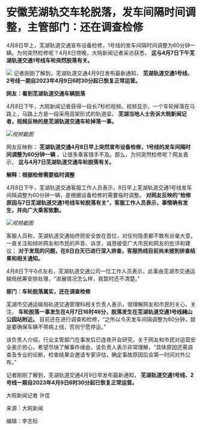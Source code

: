 # 安徽芜湖轨交车轮脱落，发车间隔时间调整，主管部门：还在调查检修

4月8日早上，芜湖轨道交通宣布设备检修，1号线的发车间隔时间调整为60分钟一辆。为何突然检修呢？4月8日傍晚，大皖新闻记者采访获悉，
**这与4月7日下午芜湖轨道交通1号线车轮突然脱落有关。**

![](https://inews.gtimg.com/newsapp_bt/0/15773638768/1000)
记者刚刚了解到，芜湖轨道交通4月9日发布最新通知， **芜湖轨道交通1号线、2号线一期自2023年4月9日6时30分起已恢复正常运营。**

**网友：看到芜湖轨道交通车辆脱落**

4月8日下午，大皖新闻记者获得一段长7秒的视频。视频显示，一个车轮掉落在马路上，马路上方是一段采用高架形式的轨道梁。
**芜湖当地人士告诉大皖新闻记者，视频反映的是芜湖轨道交通车轮掉落一事。**

![](https://inews.gtimg.com/newsapp_bt/0/15773638770/1000)_视频截图_

网友反映称： **芜湖轨道交通4月8日早上突然宣布设备检修，1号线的发车间隔时间调整为60分钟一辆**
，让很多乘客措手不及。那么，为何突然检修呢？网友表示， **这与4月7日芜湖轨道交通车轮脱落有关。**

**解释：根据检修需要临时调整**

4月8日下午，芜湖轨道交通客服工作人员表示，8日早上芜湖轨道交通1号线发车间隔调整为60分钟一辆，是根据设备检修的需要临时调整。
**对网友反映的“检修原因与7日芜湖轨道交通1号线车轮脱落有关”，客服工作人员表示，事情确有发生，并向广大乘客致歉。**

![](https://inews.gtimg.com/newsapp_bt/0/15773638771/1000)_视频截图_

客服人员称，芜湖轨道交通始终把安全放在首位，对任何隐患都不敢有丝毫大意，一直关注和倾听网友和市民的声音、诉求，诚恳接受广大市民和网友的批评和建议；
**对于发现的问题，在8日白天已进行深入排查，客服热线目前尚未接到排查结果和相关通知。**

4月8日下午6点左右，芜湖轨道交通公司一位工作人员表示，此事由芜湖市交通运输局统筹安排处理，“进展情况怎么样，我暂时还不清楚。”

**部门：车轮脱落属实，还在调查检修**

芜湖市交通运输局轨道交通管理科相关负责人表示，很理解网友和市民的关心、关注，
**车轮脱落一事发生在4月7日16时46分，脱落发生在芜湖轨道交通1号线赭山公园站附近。**
目前还在进行调查和检修，“之所以今天发车间隔调整为60分钟，就是要确保车辆不带病上线，否则宁愿停运。”

该负责人介绍，行业主管部门在事发后已连夜开会研究，关于网友和市民对运营安全表示担心，希望尽快了解事件缘由，该负责人表示非常理解，“具体原因还需调查及专业的论断，检查结果会邀请专家评估，确定事故原因后会第一时间对外公布。”

记者刚刚了解到，芜湖轨道交通4月9日早发布最新通知， **芜湖轨道交通1号线、2号线一期自2023年4月9日6时30分起已恢复正常运营。**

大皖新闻记者 许佳

来源：大皖新闻

编辑：李志标

